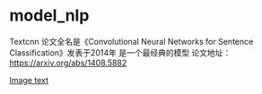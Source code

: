 # model_nlp
Textcnn 论文全名是《Convolutional Neural Networks for Sentence Classification》发表于2014年 是一个最经典的模型
论文地址：https://arxiv.org/abs/1408.5882

[Image text](https://raw.githubusercontent.com/Jerryten/model_nlp/master/textcnn/textcnn.jpg)
